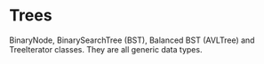 # Trees
BinaryNode, BinarySearchTree (BST), Balanced BST (AVLTree) and TreeIterator classes. They are all generic data types.
